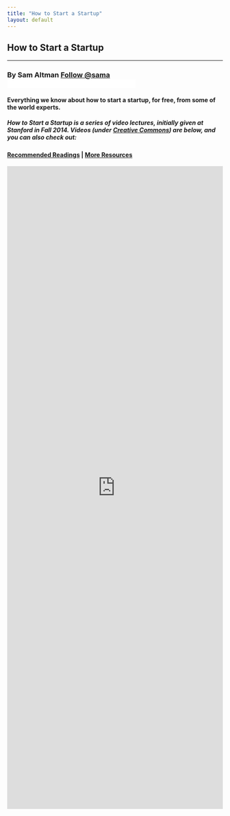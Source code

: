 ```yaml
---
title: "How to Start a Startup"
layout: default
---
```

<div class="container">
  <h2>How to Start a Startup</h2>
  <hr />
</div>

<div class="jumbotron">
  <h3>
    By Sam Altman <a href="https://twitter.com/sama" class="twitter-follow-button" data-show-count="false" data-show-screen-name="true">Follow @sama</a>
    <iframe src="//www.facebook.com/plugins/follow.php?href=https%3A%2F%2Fwww.facebook.com%2Fsamaltman&amp;width&amp;height=80&amp;colorscheme=light&amp;layout=button&amp;show_faces=true&amp;appId=178422522168165" scrolling="no" frameborder="0" style="border:none; overflow:hidden; height:20px;" allowTransparency="true"></iframe>
  </h3>
  <h4><strong>Everything we know about how to start a startup, for free, from some of the world experts.</strong></h4>
  <h5>How to Start a Startup is a series of video lectures, initially given at Stanford in Fall 2014. Videos (under <a href="http://creativecommons.org/licenses/by-nc-nd/2.5/">Creative Commons</a>) are below, and you can also check out: </h5>
  <h4><a href="lists/readings">Recommended Readings</a> | <a href="lists/about/">More Resources</a></h4>
</div>
<div class="huzzazWrapper" style="width:100%; height: 1500px; margin: 0 auto;"><iframe src="https://huzzaz.com/proembed/how-to-start-a-startup-2?layout=desideb&vpp=20" height="100%" width="100%" frameborder="0" webkitAllowFullScreen mozallowfullscreen allowFullScreen allowTransparency="true"></iframe></div>
